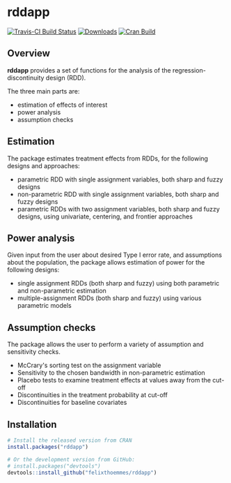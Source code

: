 rddapp
==================================================
[![Travis-CI Build Status](https://travis-ci.org/felixthoemmes/rddapp.svg?branch=master)](https://travis-ci.org/felixthoemmes/rddapp) [![Downloads](http://cranlogs.r-pkg.org/badges/rddapp)](http://cran.rstudio.com/web/packages/rddapp/index.html) [![Cran Build](https://www.r-pkg.org/badges/version/rddapp)](https://cran.r-project.org/web/packages/rddapp/index.html)

Overview
--------------------------------------------------

**rddapp** provides a set of functions for the analysis of the regression-discontinuity design (RDD). 

The three main parts are:
- estimation of effects of interest
- power analysis
- assumption checks


Estimation
--------------------------------------------------
The package estimates treatment effects from RDDs, for the following designs and approaches:
 - parametric RDD with single assignment variables, both sharp and fuzzy designs
 - non-parametric RDD with single assignment variables, both sharp and fuzzy designs
 - parametric RDDs with two assignment variables, both sharp and fuzzy designs, using univariate, centering, and frontier approaches


Power analysis
--------------------------------------------------
Given input from the user about desired Type I error rate, and assumptions about the population, 
the package allows estimation of power for the following designs: 
- single assignment RDDs (both sharp and fuzzy) using both parametric and non-parametric estimation
- multiple-assignment RDDs (both sharp and fuzzy) using various parametric models


Assumption checks
--------------------------------------------------
The package allows the user to perform a variety of assumption and sensitivity checks. 
- McCrary's sorting test on the assignment variable
- Sensitivity to the chosen bandwidth in non-parametric estimation
- Placebo tests to examine treatment effects at values away from the cut-off
- Discontinuities in the treatment probability at cut-off
- Discontinuities for baseline covariates

Installation
--------------------------------------------------

``` r
# Install the released version from CRAN
install.packages("rddapp")

# Or the development version from GitHub:
# install.packages("devtools")
devtools::install_github("felixthoemmes/rddapp")
```
